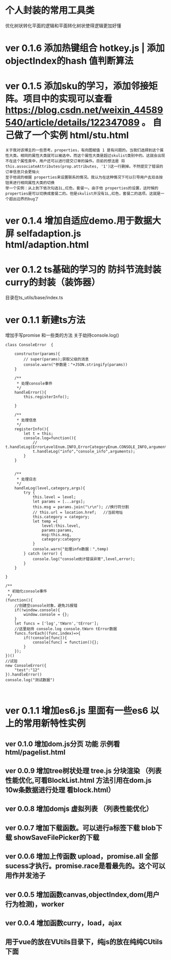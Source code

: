 # 个人封装的常用工具类 


优化树状转化平面的逻辑和平面转化树状使得逻辑更加好懂


# ver 0.1.6 添加热键组合 hotkey.js | 添加objectIndex的hash 值判断算法


# ver 0.1.5 添加sku的学习，添加邻接矩阵。项目中的实现可以查看 https://blog.csdn.net/weixin_44589540/article/details/122347089  。 自己做了一个实例 html/stu.html

```
关于我对该博主的一些思考。properties，有向图赋值 1 是有问题的。当我们选择到这个属性大类。相同的属性大类就可以被选中。而这个属性大类是超过skulist类别中的。这就会出现不在这个属性类中，用户还可以进行提交订单的操作。目前的想法是 将this.associateAttributes(prop.attributes, '1')这一行删掉。不然提交了错误的订单信息只会更恼火
至于他说的根据 properties来设置联系的情况。我认为在这种情况下可以引导用户去双击按钮来进行相同属性大类的切换
举一个实例：从上到下依次勾选1L,红色，套餐一。由于他 properties的设置，这时候的 properties是可以切换成套餐二的。但是skulist并没有1L,红色，套餐二的选项。这就是一个超出边界的bug了

```


# ver 0.1.4 增加自适应demo.用于数据大屏 selfadaption.js html/adaption.html
# ver 0.1.2 ts基础的学习的 防抖节流封装curry的封装（装饰器） 
目录在ts_utils/base/index.ts


# ver 0.1.1 新建ts方法
增加手写promise 和一些类的方法
关于劫持console.log()
```
class ConsoleError  {
    
    constructor(params){
        // super(params);获取父级的消息
        console.warn("参数是："+JSON.stringify(params))
    }

    /**
     * 处理console事件
     */
    handleError(){
        this.registerInfo();

    }

    /**
     * 处理信息
     */
    registerInfo(){
        let t = this;
        console.log=function(){
            // t.handleLog(ErrorLevelEnum.INFO,ErrorCategoryEnum.CONSOLE_INFO,arguments);
            t.handleLog("info","console_info",arguments);
        }
    }


    /**
     * 处理日志
     */
    handleLog(level,category,args){
        try {
            this.level = level;
            let params = [...args];
            this.msg = params.join("\r\n"); //换行符分割
            // this.url = location.href;   //当前地址
            this.category = category;
            let temp ={
                level:this.level,
                params:params,
                msg:this.msg,
                category:category
            }
            console.warn("处理info数据：",temp)
        } catch (error) {
            console.log("console统计错误异常",level,error);
        }
    }

}

/**
 * 初始化console事件
 */
(function(){  
    //创建空console对象，避免JS报错  
    if(!window.console){
        window.console = {};
    }
    let funcs = ['log','tWarn','tError'];
    //这里劫持 console.log console.tWarn tError数据
    funcs.forEach((func,index)=>{
        if(!console[func]){
            console[func] = function(){};
        }
    });
})()
//试验
new ConsoleError({
    "test":"12"
}).handleError()
console.log("测试数据")



```
# ver 0.1.1 增加es6.js 里面有一些es6 以上的常用新特性实例
## ver 0.1.0 增加dom.js分页 功能 示例看html/pagelist.html
## ver 0.0.9 增加tree树状处理 tree.js 分块渲染 （列表性能优化,可看BlockList.html  方法引用在dom.js 10w条数据进行处理 看block.html）
## ver 0.0.8 增加domjs 虚拟列表 （列表性能优化）
## ver 0.0.7 增加下载函数。可以进行a标签下载 blob下载 showSaveFilePicker的下载
## ver 0.0.6 增加上传函数 upload，promise.all 全部sucess才执行。promise.race是看最先的。这个可以用作并发池子
## ver 0.0.5 增加函数canvas,objectIndex,dom(用户行为检测)，worker
## ver 0.0.4 增加函数curry，load，ajax
## 用于vue的放在VUtils目录下，纯js的放在纯纯CUtils下面

